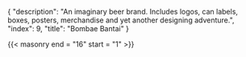 {
  "description": "An imaginary beer brand. Includes logos, can labels, boxes, posters, merchandise and yet another designing adventure.",
  "index": 9,
  "title": "Bombae Bantai"
}

{{< masonry end = "16" start = "1" >}}